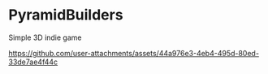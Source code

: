 # PyramidBuilders
 Simple 3D indie game


https://github.com/user-attachments/assets/44a976e3-4eb4-495d-80ed-33de7ae4f44c

